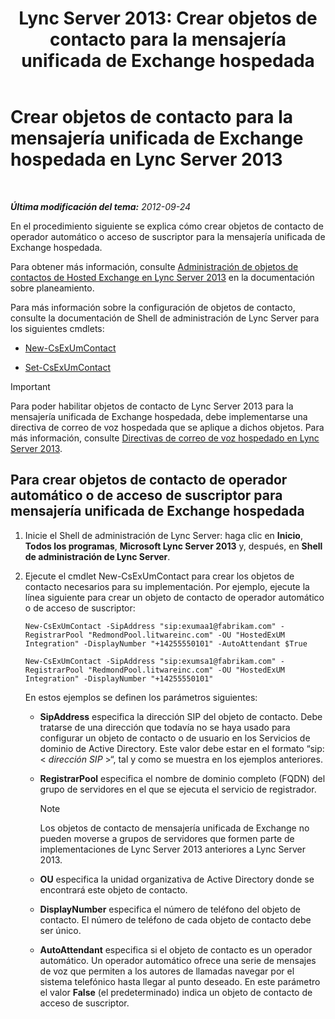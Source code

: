 ﻿---
title: 'Lync Server 2013: Crear objetos de contacto para la mensajería unificada de Exchange hospedada'
TOCTitle: Crear objetos de contacto para la mensajería unificada de Exchange hospedada
ms:assetid: a39be52f-488a-4523-ad5f-ce1f0d681959
ms:mtpsurl: https://technet.microsoft.com/es-es/library/Gg412765(v=OCS.15)
ms:contentKeyID: 48276182
ms.date: 01/07/2017
mtps_version: v=OCS.15
ms.translationtype: HT
---

# Crear objetos de contacto para la mensajería unificada de Exchange hospedada en Lync Server 2013

 

_**Última modificación del tema:** 2012-09-24_

En el procedimiento siguiente se explica cómo crear objetos de contacto de operador automático o acceso de suscriptor para la mensajería unificada de Exchange hospedada.

Para obtener más información, consulte [Administración de objetos de contactos de Hosted Exchange en Lync Server 2013](lync-server-2013-hosted-exchange-contact-object-management.md) en la documentación sobre planeamiento.

Para más información sobre la configuración de objetos de contacto, consulte la documentación de Shell de administración de Lync Server para los siguientes cmdlets:

  - [New-CsExUmContact](https://docs.microsoft.com/en-us/powershell/module/skype/New-CsExUmContact)

  - [Set-CsExUmContact](https://docs.microsoft.com/en-us/powershell/module/skype/Set-CsExUmContact)

> [!IMPORTANT]  
> Para poder habilitar objetos de contacto de Lync Server 2013 para la mensajería unificada de Exchange hospedada, debe implementarse una directiva de correo de voz hospedada que se aplique a dichos objetos. Para más información, consulte <a href="lync-server-2013-hosted-voice-mail-policies.md">Directivas de correo de voz hospedado en Lync Server 2013</a>.



## Para crear objetos de contacto de operador automático o de acceso de suscriptor para mensajería unificada de Exchange hospedada

1.  Inicie el Shell de administración de Lync Server: haga clic en **Inicio**, **Todos los programas**, **Microsoft Lync Server 2013** y, después, en **Shell de administración de Lync Server**.

2.  Ejecute el cmdlet New-CsExUmContact para crear los objetos de contacto necesarios para su implementación. Por ejemplo, ejecute la línea siguiente para crear un objeto de contacto de operador automático o de acceso de suscriptor:
    
    ```
    New-CsExUmContact -SipAddress "sip:exumaa1@fabrikam.com" -RegistrarPool "RedmondPool.litwareinc.com" -OU "HostedExUM Integration" -DisplayNumber "+14255550101" -AutoAttendant $True
    ```
    ```
    New-CsExUmContact -SipAddress "sip:exumsa1@fabrikam.com" -RegistrarPool "RedmondPool.litwareinc.com" -OU "HostedExUM Integration" -DisplayNumber "+14255550101"
    ```
    
    En estos ejemplos se definen los parámetros siguientes:
    
      - **SipAddress** especifica la dirección SIP del objeto de contacto. Debe tratarse de una dirección que todavía no se haya usado para configurar un objeto de contacto o de usuario en los Servicios de dominio de Active Directory. Este valor debe estar en el formato “sip:\< *dirección SIP* \>“, tal y como se muestra en los ejemplos anteriores.
    
      - **RegistrarPool** especifica el nombre de dominio completo (FQDN) del grupo de servidores en el que se ejecuta el servicio de registrador.
        

        > [!NOTE]
        > Los objetos de contacto de mensajería unificada de Exchange no pueden moverse a grupos de servidores que formen parte de implementaciones de Lync Server 2013 anteriores a Lync Server 2013.

    
      - **OU** especifica la unidad organizativa de Active Directory donde se encontrará este objeto de contacto.
    
      - **DisplayNumber** especifica el número de teléfono del objeto de contacto. El número de teléfono de cada objeto de contacto debe ser único.
    
      - **AutoAttendant** especifica si el objeto de contacto es un operador automático. Un operador automático ofrece una serie de mensajes de voz que permiten a los autores de llamadas navegar por el sistema telefónico hasta llegar al punto deseado. En este parámetro el valor **False** (el predeterminado) indica un objeto de contacto de acceso de suscriptor.

